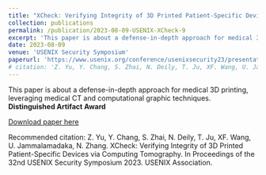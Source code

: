 ```yaml
---
title: "XCheck: Verifying Integrity of 3D Printed Patient-Specific Devices via Computing Tomography"
collection: publications
permalink: /publication/2023-08-09-USENIX-XCheck-9
excerpt: 'This paper is about a defense-in-depth approach for medical 3D printing, leveraging medical CT and computational graphic techniques.'
date: 2023-08-09
venue: 'USENIX Security Symposium'
paperurl: 'https://www.usenix.org/conference/usenixsecurity23/presentation/yu-zhiyuan-xcheck'
# citation: 'Z. Yu, Y. Chang, S. Zhai, N. Deily, T. Ju, XF. Wang, U. Jammalamadaka, N. Zhang. XCheck: Verifying Integrity of 3D Printed Patient-Specific Devices via Computing Tomography. In Proceedings of the 32nd USENIX Security Symposium 2023. USENIX Association.'
---
```

This paper is about a defense-in-depth approach for medical 3D printing, leveraging medical CT and computational graphic techniques.
**Distinguished Artifact Award**

[Download paper here](https://zh1yu4nyu.github.io/files/ZhiyuanYu_USENIX23_XCheck.pdf)

Recommended citation: Z. Yu, Y. Chang, S. Zhai, N. Deily, T. Ju, XF. Wang, U. Jammalamadaka, N. Zhang. XCheck: Verifying Integrity of 3D Printed Patient-Specific Devices via Computing Tomography. In Proceedings of the 32nd USENIX Security Symposium 2023. USENIX Association.
